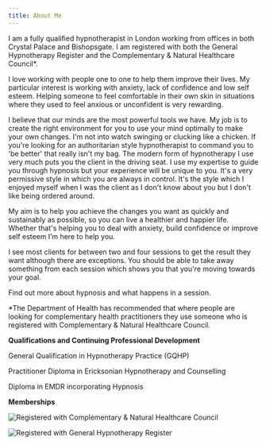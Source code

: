 ```yaml
---
title: About Me
---
```

I am a fully qualified hypnotherapist in London working from offices in both Crystal Palace and Bishopsgate. I am registered with both the General Hypnotherapy Register and the Complementary & Natural Healthcare Council*. 

I love working with people one to one to help them improve their lives. My particular interest is working with anxiety, lack of confidence and low self esteem. Helping someone to feel comfortable in their own skin in situations where they used to feel anxious or unconfident is very rewarding. 

I believe that our minds are the most powerful tools we have. My job is to create the right environment for you to use your mind optimally to make your own changes. I'm not into watch swinging or clucking like a chicken. If you're looking for an authoritarian style hypnotherapist to command you to 'be better' that really isn't my bag. The modern form of hypnotherapy I use very much puts you the client in the driving seat. I use my expertise to guide you through hypnosis but your experience will be unique to you. It's a very permissive style in which you are always in control. It's the style which I enjoyed myself when I was the client as I don't know about you but I don't like being ordered around. 

My aim is to help you achieve the changes you want as quickly and sustainably as possible, so you can live a healthier and happier life. Whether that's helping you to deal with anxiety, build confidence or improve self esteem I’m here to help you. 

I see most clients for between two and four sessions to get the result they want although there are exceptions. You should be able to take away something from each session which shows you that you're moving towards your goal.

Find out more about hypnosis and what happens in a session.

\*The Department of Health has recommended that where people are looking for complementary health practitioners they use someone who is registered with Complementary & Natural Healthcare Council.

**Qualifications and Continuing Professional Development**

General Qualification in Hypnotherapy Practice (GQHP)

Practitioner Diploma in Ericksonian Hypnotherapy and Counselling

Diploma in EMDR incorporating Hypnosis

<div class="badgeGenrUNK" data-badge="rewindtechnique" data-style="small" data-user="cmFjaGcxMkBnbWFpbC5jb20"></div>

<div class="badgeGenrUNK" data-badge="precisionhypnosis" data-style="small" data-user="cmFjaGcxMkBnbWFpbC5jb20"></div>

<div class="badgeGenrUNK" data-badge="uncommonpsychotherapy" data-style="small" data-user="cmFjaGcxMkBnbWFpbC5jb20"></div>

<script src='//www.unk.com/badges/badge.js.php' async></script>

**Memberships**

![Registered with Complementary & Natural Healthcare Council](/uploads/cnhcsmall.jpg)

![Registered with General Hypnotherapy Register](/uploads/ghrlogo-s.png)
